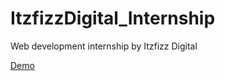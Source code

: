# ItzfizzDigital_Internship
Web development internship by Itzfizz Digital

[Demo](https://suja0707.github.io/ItzfizzDigital_Internship/)
